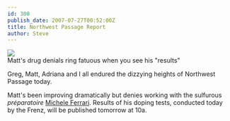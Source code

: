 ```yaml
---
id: 300
publish_date: 2007-07-27T00:52:00Z
title: Northwest Passage Report
author: Steve
---
```

[![](http://www.flagstafffrenzy.org/wp-content/uploads/2007/07/DopingSprinter.jpg)](http://www.flagstafffrenzy.org/wp-content/uploads/2007/07/DopingSprinter.jpg)  
Matt's drug denials ring fatuous when you see his "results"

Greg, Matt, Adriana and I all endured the dizzying heights of Northwest Passage today.

Matt's been improving dramatically but denies working with the sulfurous _préparatoire_ [Michele Ferrari](http://en.wikipedia.org/wiki/Michele_Ferrari). Results of his doping tests, conducted today by the Frenz, will be published tomorrow at 10a.